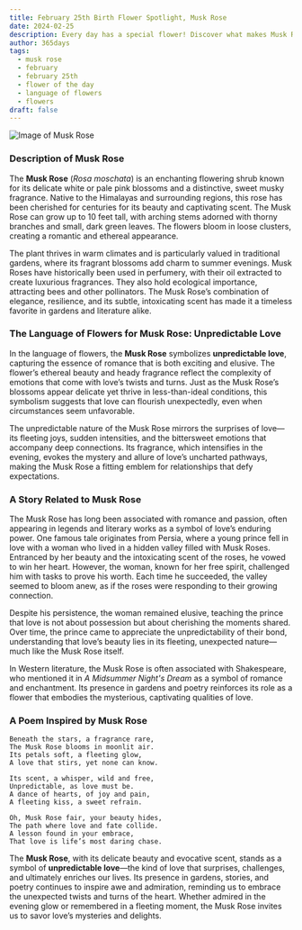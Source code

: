 ```yaml
---
title: February 25th Birth Flower Spotlight, Musk Rose
date: 2024-02-25
description: Every day has a special flower! Discover what makes Musk Rose unique as today’s birth flower and its symbolic meaning.
author: 365days
tags:
  - musk rose
  - february
  - february 25th
  - flower of the day
  - language of flowers
  - flowers
draft: false
---
```


![Image of Musk Rose](https://cdn.pixabay.com/photo/2020/04/26/11/08/rose-5094723_640.jpg#center)


### Description of Musk Rose

The **Musk Rose** (_Rosa moschata_) is an enchanting flowering shrub known for its delicate white or pale pink blossoms and a distinctive, sweet musky fragrance. Native to the Himalayas and surrounding regions, this rose has been cherished for centuries for its beauty and captivating scent. The Musk Rose can grow up to 10 feet tall, with arching stems adorned with thorny branches and small, dark green leaves. The flowers bloom in loose clusters, creating a romantic and ethereal appearance.

The plant thrives in warm climates and is particularly valued in traditional gardens, where its fragrant blossoms add charm to summer evenings. Musk Roses have historically been used in perfumery, with their oil extracted to create luxurious fragrances. They also hold ecological importance, attracting bees and other pollinators. The Musk Rose’s combination of elegance, resilience, and its subtle, intoxicating scent has made it a timeless favorite in gardens and literature alike.

### The Language of Flowers for Musk Rose: Unpredictable Love

In the language of flowers, the **Musk Rose** symbolizes **unpredictable love**, capturing the essence of romance that is both exciting and elusive. The flower’s ethereal beauty and heady fragrance reflect the complexity of emotions that come with love’s twists and turns. Just as the Musk Rose’s blossoms appear delicate yet thrive in less-than-ideal conditions, this symbolism suggests that love can flourish unexpectedly, even when circumstances seem unfavorable.

The unpredictable nature of the Musk Rose mirrors the surprises of love—its fleeting joys, sudden intensities, and the bittersweet emotions that accompany deep connections. Its fragrance, which intensifies in the evening, evokes the mystery and allure of love’s uncharted pathways, making the Musk Rose a fitting emblem for relationships that defy expectations.

### A Story Related to Musk Rose

The Musk Rose has long been associated with romance and passion, often appearing in legends and literary works as a symbol of love’s enduring power. One famous tale originates from Persia, where a young prince fell in love with a woman who lived in a hidden valley filled with Musk Roses. Entranced by her beauty and the intoxicating scent of the roses, he vowed to win her heart. However, the woman, known for her free spirit, challenged him with tasks to prove his worth. Each time he succeeded, the valley seemed to bloom anew, as if the roses were responding to their growing connection.

Despite his persistence, the woman remained elusive, teaching the prince that love is not about possession but about cherishing the moments shared. Over time, the prince came to appreciate the unpredictability of their bond, understanding that love’s beauty lies in its fleeting, unexpected nature—much like the Musk Rose itself.

In Western literature, the Musk Rose is often associated with Shakespeare, who mentioned it in _A Midsummer Night's Dream_ as a symbol of romance and enchantment. Its presence in gardens and poetry reinforces its role as a flower that embodies the mysterious, captivating qualities of love.

### A Poem Inspired by Musk Rose

```
Beneath the stars, a fragrance rare,  
The Musk Rose blooms in moonlit air.  
Its petals soft, a fleeting glow,  
A love that stirs, yet none can know.  

Its scent, a whisper, wild and free,  
Unpredictable, as love must be.  
A dance of hearts, of joy and pain,  
A fleeting kiss, a sweet refrain.  

Oh, Musk Rose fair, your beauty hides,  
The path where love and fate collide.  
A lesson found in your embrace,  
That love is life’s most daring chase.  
```

The **Musk Rose**, with its delicate beauty and evocative scent, stands as a symbol of **unpredictable love**—the kind of love that surprises, challenges, and ultimately enriches our lives. Its presence in gardens, stories, and poetry continues to inspire awe and admiration, reminding us to embrace the unexpected twists and turns of the heart. Whether admired in the evening glow or remembered in a fleeting moment, the Musk Rose invites us to savor love’s mysteries and delights.